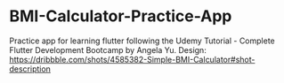 # BMI-Calculator-Practice-App
Practice app for learning flutter following the Udemy Tutorial - Complete Flutter Development Bootcamp by Angela Yu.
Design: https://dribbble.com/shots/4585382-Simple-BMI-Calculator#shot-description 
